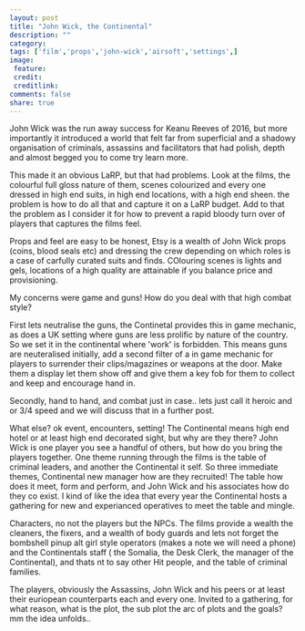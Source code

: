 ```yaml
---
layout: post
title: "John Wick, the Continental"
description: ""
category:
tags: ['film','props','john-wick','airsoft','settings',]
image:
 feature:
 credit:
 creditlink:
comments: false
share: true
---
```

John Wick was the run away success for Keanu Reeves of 2016, but more importantly it introduced a world that felt far from superficial and a shadowy organisation of criminals, assassins and facilitators that had polish, depth and almost begged you to come try learn more. 

This made it an obvious LaRP, but that had problems. Look at the films, the colourful full gloss nature of them, scenes colourized and every one dressed in high end suits, in high end locations, with a high end sheen. the problem is how to do all that and capture it on a LaRP budget. Add to that the problem as I consider it for how to prevent a rapid bloody turn over of players that captures the films feel. 

Props and feel are easy to be honest, Etsy is a wealth of John Wick props (coins, blood seals etc) and dressing the crew depending on which roles is a case of carfully curated suits and finds. COlouring scenes is lights and gels, locations of a high quality are attainable if you balance price and provisioning. 

My concerns were game and guns! How do you deal with that high combat style? 

First lets neutralise the guns, the Continetal provides this in game mechanic, as does a UK setting where guns are less prolific by nature of the country. So we set it in the continental where 'work' is forbidden. This means guns are neuteralised initially, add a second filter of a in game mechanic for players to surrender their clips/magazines or weapons at the door. Make them a display let them show off and give them a key fob for them to collect and keep and encourage hand in. 

Secondly, hand to hand, and combat just in case.. lets just call it heroic and or 3/4 speed and we will discuss that in a further post.

What else? ok event, encounters, setting! The Continental means high end hotel or at least high end decorated sight, but why are they there? John Wick is one player you see a handful of others, but how do you bring the players together. One theme running through the films is the table of criminal leaders, and another the Continental it self. So three immediate themes, Continental new manager how  are they recruited! The table how does it meet, form and perform, and John Wick and his associates how do they co exist. I kind of like the idea that every year the Continental hosts a gathering for new and experianced operatives to meet the table and mingle. 

Characters, no not the players but the NPCs. The films provide a wealth the cleaners, the fixers, and a wealth of body guards and lets not forget the bombshell pinup alt girl style operators (makes a note we will need a phone) and the Continentals staff ( the Somalia, the Desk Clerk, the manager of the Continental), and thats nt to say other Hit people, and the table of criminal families. 

The players, obviously the Assassins, John Wick and his peers or at least their euriopean counterparts each and every one. Invited to a gathering, for what reason, what is the plot, the sub plot the arc of plots and the goals? mm the idea unfolds..
